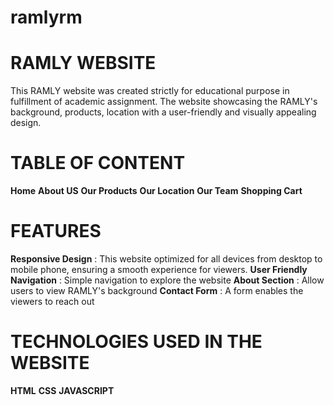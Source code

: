 # ramlyrm

# RAMLY WEBSITE
This RAMLY website was created strictly for educational purpose in fulfillment of academic assignment. The website showcasing the RAMLY's background, products, location with a user-friendly and visually appealing design.

# TABLE OF CONTENT
**Home**
**About US**
**Our Products**
**Our Location**
**Our Team**
**Shopping Cart**

# FEATURES
**Responsive Design** : This website optimized for all devices from desktop to mobile phone, ensuring a smooth experience for viewers.
**User Friendly Navigation** : Simple navigation to explore the website
**About Section** : Allow users to view RAMLY's background
**Contact Form** : A form enables the viewers to reach out

# TECHNOLOGIES USED IN THE WEBSITE
**HTML**
**CSS**
**JAVASCRIPT**
